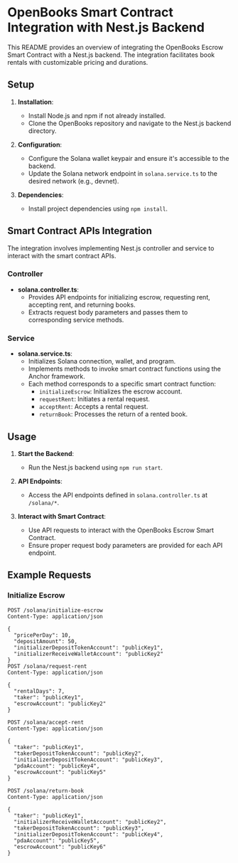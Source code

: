 # OpenBooks Smart Contract Integration with Nest.js Backend

This README provides an overview of integrating the OpenBooks Escrow Smart Contract with a Nest.js backend. The integration facilitates book rentals with customizable pricing and durations.

## Setup

1. **Installation**:
   - Install Node.js and npm if not already installed.
   - Clone the OpenBooks repository and navigate to the Nest.js backend directory.

2. **Configuration**:
   - Configure the Solana wallet keypair and ensure it's accessible to the backend.
   - Update the Solana network endpoint in `solana.service.ts` to the desired network (e.g., devnet).

3. **Dependencies**:
   - Install project dependencies using `npm install`.

## Smart Contract APIs Integration

The integration involves implementing Nest.js controller and service to interact with the smart contract APIs.

### Controller

- **solana.controller.ts**:
  - Provides API endpoints for initializing escrow, requesting rent, accepting rent, and returning books.
  - Extracts request body parameters and passes them to corresponding service methods.

### Service

- **solana.service.ts**:
  - Initializes Solana connection, wallet, and program.
  - Implements methods to invoke smart contract functions using the Anchor framework.
  - Each method corresponds to a specific smart contract function:
    - `initializeEscrow`: Initializes the escrow account.
    - `requestRent`: Initiates a rental request.
    - `acceptRent`: Accepts a rental request.
    - `returnBook`: Processes the return of a rented book.

## Usage

1. **Start the Backend**:
   - Run the Nest.js backend using `npm run start`.

2. **API Endpoints**:
   - Access the API endpoints defined in `solana.controller.ts` at `/solana/*`.

3. **Interact with Smart Contract**:
   - Use API requests to interact with the OpenBooks Escrow Smart Contract.
   - Ensure proper request body parameters are provided for each API endpoint.

## Example Requests

### Initialize Escrow
```http
POST /solana/initialize-escrow
Content-Type: application/json

{
  "pricePerDay": 10,
  "depositAmount": 50,
  "initializerDepositTokenAccount": "publicKey1",
  "initializerReceiveWalletAccount": "publicKey2"
}
POST /solana/request-rent
Content-Type: application/json

{
  "rentalDays": 7,
  "taker": "publicKey1",
  "escrowAccount": "publicKey2"
}

POST /solana/accept-rent
Content-Type: application/json

{
  "taker": "publicKey1",
  "takerDepositTokenAccount": "publicKey2",
  "initializerDepositTokenAccount": "publicKey3",
  "pdaAccount": "publicKey4",
  "escrowAccount": "publicKey5"
}

POST /solana/return-book
Content-Type: application/json

{
  "taker": "publicKey1",
  "initializerReceiveWalletAccount": "publicKey2",
  "takerDepositTokenAccount": "publicKey3",
  "initializerDepositTokenAccount": "publicKey4",
  "pdaAccount": "publicKey5",
  "escrowAccount": "publicKey6"
}
